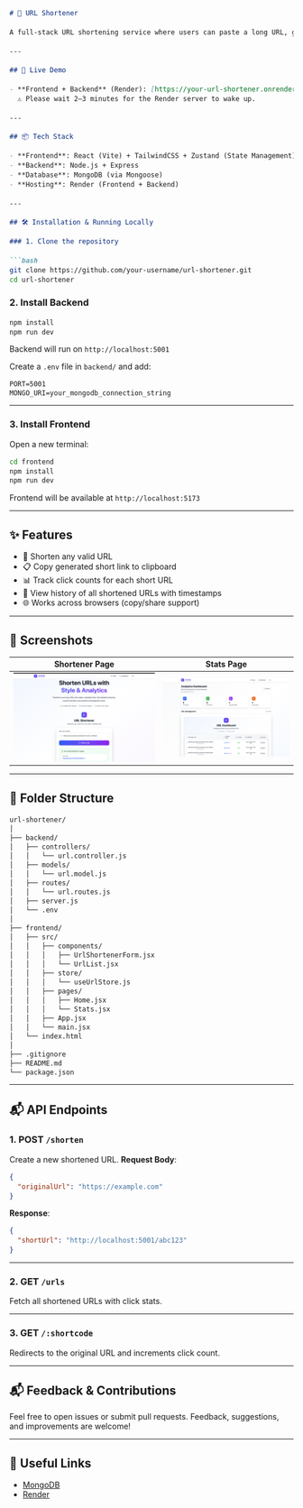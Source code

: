 ````markdown
# 🔗 URL Shortener

A full-stack URL shortening service where users can paste a long URL, get a short shareable link, and track the number of times it has been clicked.

---

## 🚀 Live Demo

- **Frontend + Backend** (Render): [https://your-url-shortener.onrender.com](https://your-url-shortener.onrender.com)  
  ⚠️ Please wait 2–3 minutes for the Render server to wake up.

---

## 📦 Tech Stack

- **Frontend**: React (Vite) + TailwindCSS + Zustand (State Management)
- **Backend**: Node.js + Express
- **Database**: MongoDB (via Mongoose)
- **Hosting**: Render (Frontend + Backend)

---

## 🛠️ Installation & Running Locally

### 1. Clone the repository

```bash
git clone https://github.com/your-username/url-shortener.git
cd url-shortener
````

### 2. Install Backend

```bash
npm install
npm run dev
```

Backend will run on `http://localhost:5001`

Create a `.env` file in `backend/` and add:

```
PORT=5001
MONGO_URI=your_mongodb_connection_string
```

---

### 3. Install Frontend

Open a new terminal:

```bash
cd frontend
npm install
npm run dev
```

Frontend will be available at `http://localhost:5173`

---

## ✨ Features

* 🔗 Shorten any valid URL
* 📋 Copy generated short link to clipboard
* 📊 Track click counts for each short URL
* 📅 View history of all shortened URLs with timestamps
* 🌐 Works across browsers (copy/share support)

---

## 📸 Screenshots

| Shortener Page                             | Stats Page                             |
| ------------------------------------------ | -------------------------------------- |
| ![Shorten](./screenshots/shorten-page.png) | ![Stats](./screenshots/stats-page.png) |

---

## 📐 Folder Structure

```
url-shortener/
│
├── backend/
│   ├── controllers/
│   │   └── url.controller.js
│   ├── models/
│   │   └── url.model.js
│   ├── routes/
│   │   └── url.routes.js
│   ├── server.js
│   └── .env
│
├── frontend/
│   ├── src/
│   │   ├── components/
│   │   │   ├── UrlShortenerForm.jsx
│   │   │   └── UrlList.jsx
│   │   ├── store/
│   │   │   └── useUrlStore.js
│   │   ├── pages/
│   │   │   ├── Home.jsx
│   │   │   └── Stats.jsx
│   │   ├── App.jsx
│   │   └── main.jsx
│   └── index.html
│
├── .gitignore
├── README.md
└── package.json
```

---

## 📬 API Endpoints

### 1. **POST** `/shorten`

Create a new shortened URL.
**Request Body**:

```json
{
  "originalUrl": "https://example.com"
}
```

**Response**:

```json
{
  "shortUrl": "http://localhost:5001/abc123"
}
```

---

### 2. **GET** `/urls`

Fetch all shortened URLs with click stats.

---

### 3. **GET** `/:shortcode`

Redirects to the original URL and increments click count.

---

## 📬 Feedback & Contributions

Feel free to open issues or submit pull requests. Feedback, suggestions, and improvements are welcome!

---

## 🔗 Useful Links

* [MongoDB](https://www.mongodb.com/)
* [Render](https://render.com/)
